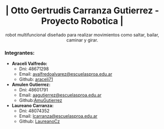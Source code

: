<h1 align= "center">| Otto Gertrudis Carranza Gutierrez - Proyecto Robotica |</h1>
<p align= "center">robot multifuncional diseñado para realizar movimientos como saltar, bailar, caminar y girar.</p>

### Integrantes:
- **Araceli Valfredo:**
    - Dni: 48671298
    - Email: avalfredoalvarez@escuelasproa.edu.ar
    - Github: [araceli71](https://github.com/araceli71)
- **Amulen Gutierrez:**
    - Dni: 48601791
    - Email: aagutierrez@escuelasproa.edu.ar
    - Github:[AmuGutierrez](https://github.com/AmuGutierrez)
- **Laureano Carranza:**
    - Dni: 48074352
    - Email: lcarranza@escuelasproa.edu.ar
    - Github: [LaureanoCz](https://github.com/LaureanoCz)